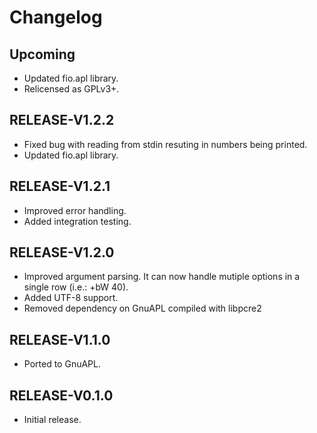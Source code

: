 # Changelog

## Upcoming

- Updated fio.apl library.
- Relicensed as GPLv3+.

## RELEASE-V1.2.2

- Fixed bug with reading from stdin resuting in numbers being printed.
- Updated fio.apl library.

## RELEASE-V1.2.1

- Improved error handling.
- Added integration testing.

## RELEASE-V1.2.0

- Improved argument parsing. It can now handle mutiple options in a single row (i.e.: +bW 40).
- Added UTF-8 support.
- Removed dependency on GnuAPL compiled with libpcre2

## RELEASE-V1.1.0

- Ported to GnuAPL.

## RELEASE-V0.1.0

- Initial release.
